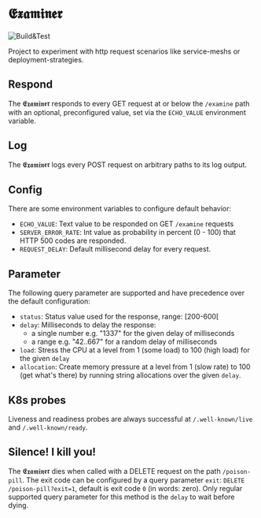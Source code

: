 # 𝕰𝖝𝖆𝖒𝖎𝖓𝖊𝖗

![Build&Test](https://github.com/heubeck/examiner/actions/workflows/ci.yaml/badge.svg)

Project to experiment with http request scenarios like service-meshs or deployment-strategies.

## Respond

The 𝕰𝖝𝖆𝖒𝖎𝖓𝖊𝖗 responds to every GET request at or below the `/examine` path with an optional, preconfigured value, set via the `ECHO_VALUE` environment variable.

## Log

The 𝕰𝖝𝖆𝖒𝖎𝖓𝖊𝖗 logs every POST request on arbitrary paths to its log output.

## Config

There are some environment variables to configure default behavior:

* `ECHO_VALUE`: Text value to be responded on GET `/examine` requests
* `SERVER_ERROR_RATE`: Int value as probability in percent (0 - 100) that HTTP 500 codes are responded.
* `REQUEST_DELAY`: Default millisecond delay for every request.

## Parameter

The following query parameter are supported and have precedence over the default configuration:

* `status`: Status value used for the response, range: [200-600[
* `delay`: Milliseconds to delay the response:
  * a single number e.g. "1337" for the given delay of milliseconds
  * a range e.g. "42..667" for a random delay of milliseconds
* `load`: Stress the CPU at a level from 1 (some load) to 100 (high load) for the given `delay`
* `allocation`: Create memory pressure at a level from 1 (slow rate) to 100 (get what's there) by running string allocations over the given `delay`.

## K8s probes

Liveness and readiness probes are always successful at `/.well-known/live` and `/.well-known/ready`.

## Silence! I kill you!

The 𝕰𝖝𝖆𝖒𝖎𝖓𝖊𝖗 dies when called with a DELETE request on the path `/poison-pill`.
The exit code can be configured by a query parameter `exit`: `DELETE /poison-pill?exit=1`, default is exit code `0` (in words: zero).
Only regular supported query parameter for this method is the `delay` to wait before dying.
